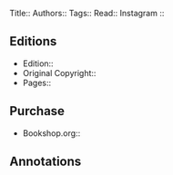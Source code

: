 Title::
Authors::
Tags::
Read::
Instagram :: 
## Editions
- Edition::
- Original Copyright::
- Pages::

## Purchase
* Bookshop.org::
## Annotations
